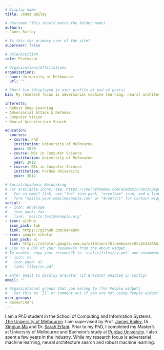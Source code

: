 ```yaml
---
# Display name
title: James Bailey 

# Username (this should match the folder name)
authors:
- James Bailey

# Is this the primary user of the site?
superuser: false

# Role/position
role: Professor

# Organizations/Affiliations
organizations:
- name: University of Melbourne
  url: ""

# Short bio (displayed in user profile at end of posts)
bio: My research focus is adversarial machine learning, neural architecture search and robust machine learning.

interests:
- Robust Deep Learning
- Adversarial Attack & Defense
- Computer Vision
- Neural Architecture Search

education:
  courses:
  - course: PhD
    institution: University of Melbourne
    year: 2020
  - course: MSc in Computer Science
    institution: University of Melbourne
    year: 2018
  - course: BSc in Computer Science
    institution: Purdue University
    year: 2012

# Social/Academic Networking
# For available icons, see: https://sourcethemes.com/academic/docs/page-builder/#icons
#   For an email link, use "fas" icon pack, "envelope" icon, and a link in the
#   form "mailto:your-email@example.com" or "#contact" for contact widget.
social:
# - icon: envelope
#   icon_pack: fas
#   link: 'mailto:test@example.org'
- icon: github
  icon_pack: fab
  link: https://github.com/HanxunH
- icon: google-scholar
  icon_pack: ai
  link: https://scholar.google.com.au/citations?hl=en&user=8CxZe3IAAAAJ
# Link to a PDF of your resume/CV from the About widget.
# To enable, copy your resume/CV to `static/files/cv.pdf` and uncomment the lines below.
# - icon: cv
#   icon_pack: ai
#   link: files/cv.pdf

# Enter email to display Gravatar (if Gravatar enabled in Config)
email: ""

# Organizational groups that you belong to (for People widget)
#   Set this to `[]` or comment out if you are not using People widget.
user_groups:
- Researchers
---
```

I am a PhD student in the School of Computing and Information Systems, [The University of Melbourne](https://cis.unimelb.edu.au/). I am supervised by Prof. [James Bailey](https://people.eng.unimelb.edu.au/baileyj/), Dr. [Xingjun Ma](http://xingjunma.com/) and Dr. [Sarah Erfani](https://people.eng.unimelb.edu.au/smonazam/). Prior to my PhD, I completed my Master’s at University of Melbourne and Bachelor’s study at [Purdue University](https://www.cs.purdue.edu/). I also spent a few years in the industry. While my research focus is adversarial machine learning, neural architecture search and robust machine learning.
